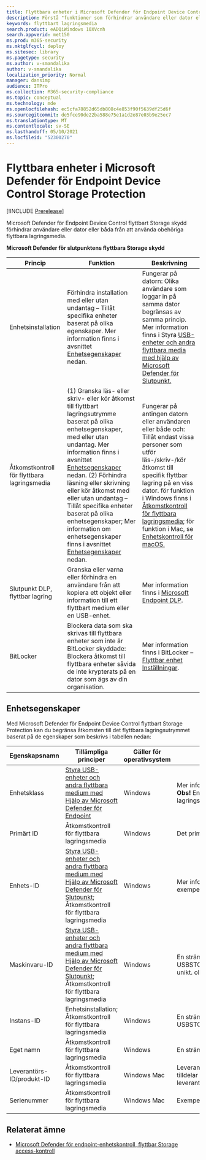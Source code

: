 ```yaml
---
title: Flyttbara enheter i Microsoft Defender för Endpoint Device Control Storage Protection
description: Förstå "funktioner som förhindrar användare eller dator eller både och från att använda obehöriga flyttbara lagringsmedia
keywords: flyttbart lagringsmedia
search.product: eADQiWindows 10XVcnh
search.appverid: met150
ms.prod: m365-security
ms.mktglfcycl: deploy
ms.sitesec: library
ms.pagetype: security
ms.author: v-smandalika
author: v-smandalika
localization_priority: Normal
manager: dansimp
audience: ITPro
ms.collection: M365-security-compliance
ms.topic: conceptual
ms.technology: mde
ms.openlocfilehash: ec5cfa78852d65db808c4e853f90f5639df25d6f
ms.sourcegitcommit: de5fce90de22ba588e75e1a1d2e87e03b9e25ec7
ms.translationtype: MT
ms.contentlocale: sv-SE
ms.lasthandoff: 05/10/2021
ms.locfileid: "52300270"
---
```

# <a name="microsoft-defender-for-endpoint-device-control-removable-storage-protection"></a>Flyttbara enheter i Microsoft Defender för Endpoint Device Control Storage Protection

[!INCLUDE [Prerelease](../includes/prerelease.md)]

Microsoft Defender för Endpoint Device Control flyttbart Storage skydd förhindrar användare eller dator eller båda från att använda obehöriga flyttbara lagringsmedia.

**Microsoft Defender för slutpunktens flyttbara Storage skydd**


|Princip  |Funktion |Beskrivning  |
|---------|---------|---------|
|Enhetsinstallation    |  Förhindra installation med eller utan undantag – Tillåt specifika enheter baserat på olika egenskaper. Mer information finns i avsnittet [Enhetsegenskaper](#device-properties) nedan.        |    Fungerar på datorn: Olika användare som loggar in på samma dator begränsas av samma princip. Mer information finns i Styra [USB-enheter och andra flyttbara media med hjälp av Microsoft Defender för Slutpunkt.](control-usb-devices-using-intune.md)     |
|Åtkomstkontroll för flyttbara lagringsmedia      | (1) Granska läs- eller skriv- eller kör åtkomst till flyttbart lagringsutrymme baserat på olika enhetsegenskaper, med eller utan undantag. Mer information finns i avsnittet [Enhetsegenskaper](#device-properties) nedan. (2) Förhindra läsning eller skrivning eller kör åtkomst med eller utan undantag – Tillåt specifika enheter baserat på olika enhetsegenskaper; Mer information om enhetsegenskaper finns i avsnittet [Enhetsegenskaper](#device-properties) nedan.     |     Fungerar på antingen datorn eller användaren eller både och: Tillåt endast vissa personer som utför läs-/skriv-/kör åtkomst till specifik flyttbar lagring på en viss dator. för funktion i Windows finns i [Åtkomstkontroll för flyttbara lagringsmedia](device-control-removable-storage-access-control.md); för funktion i Mac, se [Enhetskontroll för macOS.](mac-device-control-overview.md)     |
|Slutpunkt DLP, flyttbar lagring      |    Granska eller varna eller förhindra en användare från att kopiera ett objekt eller information till ett flyttbart medium eller en USB-enhet.     |  Mer information finns i [Microsoft Endpoint DLP](/compliance/endpoint-dlp-learn-about.md).       |
|BitLocker    |     Blockera data som ska skrivas till flyttbara enheter som inte är BitLocker skyddade: Blockera åtkomst till flyttbara enheter såvida de inte krypterats på en dator som ägs av din organisation.    |   Mer information finns i BitLocker – [Flyttbar enhet Inställningar](/mem/intune/protect/endpoint-security-disk-encryption-profile-settings#bitlocker---removable-drive-settings.md).      |

## <a name="device-properties"></a>Enhetsegenskaper

Med Microsoft Defender för Endpoint Device Control flyttbart Storage Protection kan du begränsa åtkomsten till det flyttbara lagringsutrymmet baserat på de egenskaper som beskrivs i tabellen nedan:


|Egenskapsnamn  |Tillämpliga principer  |Gäller för operativsystem  |Beskrivning  |
|---------|---------|---------|---------|
|Enhetsklass    |     [Styra USB-enheter och andra flyttbara medium med Hjälp av Microsoft Defender för Endpoint](control-usb-devices-using-intune.md)     |   Windows      |  Mer information om enhets-ID-format finns i [enhetskonfigurationsklassen](/windows-hardware/drivers/install/system-defined-device-setup-classes-available-to-vendors). **Obs!** Enhetsinstallation kan tillämpas på alla enheter, inte bara på flyttbart lagringsutrymme.       |
|Primärt ID   |     Åtkomstkontroll för flyttbara lagringsmedia    |   Windows      |      Det primära ID:t omfattar flyttbart lagringsutrymme och CD/DVD.   |
|Enhets-ID     |  [Styra USB-enheter och andra flyttbara medium med Hjälp av Microsoft Defender för Slutpunkt](control-usb-devices-using-intune.md); Åtkomstkontroll för flyttbara lagringsmedia       |      Windows   |    Mer information om enhets-ID-format finns [i Standard-USB-identifierare,](/windows-hardware/drivers/install/standard-usb-identifiers)till exempel USBSTOR\DISK&VEN_GENERIC&PROD_FLASH_DISK&REV_8.07      |
|Maskinvaru-ID     |     [Styra USB-enheter och andra flyttbara medium med Hjälp av Microsoft Defender för Slutpunkt](control-usb-devices-using-intune.md); Åtkomstkontroll för flyttbara lagringsmedia    |     Windows    |    En sträng som identifieras av enheten i systemet, till exempel USBSTOR\DiskGeneric_Flash_Disk______8.07; **Obs!** Maskinvaru-ID är inte unikt. olika enheter kan ha samma värde.|
|Instans-ID    | Enhetsinstallation; Åtkomstkontroll för flyttbara lagringsmedia     |     Windows    |   En sträng identifierar unikt enheten i systemet, till exempel USBSTOR\DISK&VEN_GENERIC&PROD_FLASH_DISK&REV_8.07\8735B611&0      |
|Eget namn     |     Åtkomstkontroll för flyttbara lagringsmedia    |   Windows      |    En sträng ansluten till enheten, till exempel allmän FLASH USB-enhet     |
|Leverantörs-ID/produkt-ID     |  Åtkomstkontroll för flyttbara lagringsmedia       |   Windows Mac      |     Leverantörs-ID är den fyrsiffriga leverantörskod som USB-kommittéen tilldelar leverantören. Produkt-ID är den fyrsiffriga produktkod som leverantören tilldelar till enheten. Stöd för jokertecken.    |
|Serienummer     |     Åtkomstkontroll för flyttbara lagringsmedia    |      Windows Mac   |     Exempel: <SerialNumberId>002324B534BCB431B000058A</SerialNumberId>    |

## <a name="related-topic"></a>Relaterat ämne

- [Microsoft Defender för endpoint-enhetskontroll, flyttbar Storage access-kontroll](device-control-removable-storage-access-control.md)
